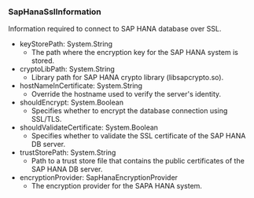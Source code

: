 ### SapHanaSslInformation
Information required to connect to SAP HANA database over SSL.

- keyStorePath: System.String
  - The path where the encryption key for the SAP HANA system is stored.
- cryptoLibPath: System.String
  - Library path for SAP HANA crypto library (libsapcrypto.so).
- hostNameInCertificate: System.String
  - Override the hostname used to verify the server's identity.
- shouldEncrypt: System.Boolean
  - Specifies whether to encrypt the database connection using SSL/TLS.
- shouldValidateCertificate: System.Boolean
  - Specifies whether to validate the SSL certificate of the SAP HANA DB server.
- trustStorePath: System.String
  - Path to a trust store file that contains the public certificates of the SAP HANA DB server.
- encryptionProvider: SapHanaEncryptionProvider
  - The encryption provider for the SAPA HANA system.
